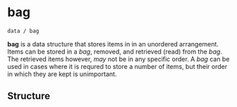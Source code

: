 bag
===
`data / bag`

**bag** is a data structure that stores items in in an unordered arrangement. Items can be stored in a *bag*, removed, and retrieved (read) from the *bag*. The retrieved items however, *may* not be in any specific order.
A *bag* can be used in cases where it is requred to store a number of items, but their order in which they are kept is unimportant.

## Structure
